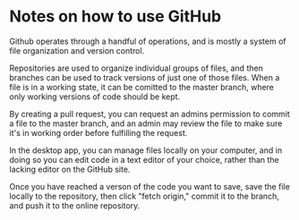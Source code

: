 # Notes on how to use GitHub

Github operates through a handful of operations, and is mostly a system of file organization and version control.

Repositories are used to organize individual groups of files, and then branches can be used to track versions of just one of those files. When a file is in a working state, it can be comitted to the master branch, where only working versions of code should be kept.

By creating a pull request, you can request an admins permission to commit a file to the master branch, and an admin may review the file to make sure it's in working order before fulfilling the request.

In the desktop app, you can manage files locally on your computer, and in doing so you can edit code in a text editor of your choice, rather than the lacking editor on the GitHub site.

Once you have reached a verson of the code you want to save, save the file locally to the repository, then click "fetch origin," commit it to the branch, and push it to the online repository.
